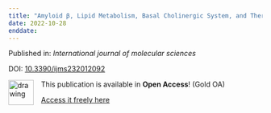 ```yaml
---
title: "Amyloid β, Lipid Metabolism, Basal Cholinergic System, and Therapeutics in Alzheimer's Disease."
date: 2022-10-28
enddate:
---
```


Published in: *International journal of molecular sciences*

DOI: [10.3390/ijms232012092](https://doi.org/10.3390/ijms232012092)

<img src="https://upload.wikimedia.org/wikipedia/commons/thumb/7/77/Open_Access_logo_PLoS_transparent.svg/800px-Open_Access_logo_PLoS_transparent.svg.png" alt="drawing" width="50" align="left"/> &nbsp;&nbsp;&nbsp;This publication is available in **Open Access**! (Gold OA)

&nbsp;&nbsp;&nbsp;<a href="https://www.mdpi.com/1422-0067/23/20/12092/pdf?version=1665567889">Access it freely here</a>

